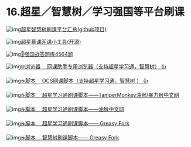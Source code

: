 # 16.超星／智慧树／学习强国等平台刷课

![img](http://zy.ysepan.com/f_zy/tp/wjlx/url.gif)[超星智慧树刷课平台汇总(github项目)](https://github.com/miraitowa/zhihuishu-chaoxingerya-shuake)

![img](http://zy.ysepan.com/f_zy/tp/wjlx/url.gif)[超星慕课网课小工具(开源)](https://cx.icodef.com/)

![img](http://zy.ysepan.com/f_zy/tp/wjlx/url.gif)[📜强国战答题库4564题](https://gmengshuai.lanzoux.com/iu73Cod25la)

![img](http://zy.ysepan.com/f_zy/tp/wjlx/url.gif)[🌐浏览器 　网课助手专用浏览器（支持超星学习通，智慧树） 👍](https://ne_21.gitee.io/wk_notice/)

![img](http://zy.ysepan.com/f_zy/tp/wjlx/url.gif)[☕脚本 　OCS网课脚本（支持超星学习通，智慧树 ） 👍](https://ocs.klweb.top/)

![img](http://zy.ysepan.com/f_zy/tp/wjlx/url.gif)[☕脚本 　超星学习通刷课脚本——TamperMonkey油猴/暴力猴中文网](https://www.tmchina.net/misc.php?mod=tag&id=129&type=thread)

![img](http://zy.ysepan.com/f_zy/tp/wjlx/url.gif)[☕脚本 　超星学习通刷课脚本——油猴中文网](https://bbs.tampermonkey.net.cn/)

![img](http://zy.ysepan.com/f_zy/tp/wjlx/url.gif)[☕脚本 　超星学习通刷课脚本—— Greasy Fork](https://greasyfork.org/zh-CN/scripts?q=%E8%B6%85%E6%98%9F)

![img](http://zy.ysepan.com/f_zy/tp/wjlx/url.gif)[☕脚本 　智慧树刷课脚本—— Greasy Fork](https://greasyfork.org/zh-CN/scripts?q=%E6%99%BA%E6%85%A7%E6%A0%91)
